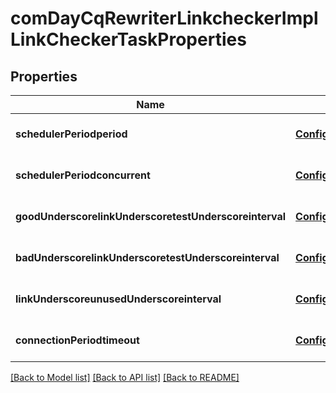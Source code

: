 # comDayCqRewriterLinkcheckerImplLinkCheckerTaskProperties

## Properties
Name | Type | Description | Notes
------------ | ------------- | ------------- | -------------
**schedulerPeriodperiod** | [**ConfigNodePropertyInteger**](ConfigNodePropertyInteger.md) |  | [optional] [default to null]
**schedulerPeriodconcurrent** | [**ConfigNodePropertyBoolean**](ConfigNodePropertyBoolean.md) |  | [optional] [default to null]
**goodUnderscorelinkUnderscoretestUnderscoreinterval** | [**ConfigNodePropertyInteger**](ConfigNodePropertyInteger.md) |  | [optional] [default to null]
**badUnderscorelinkUnderscoretestUnderscoreinterval** | [**ConfigNodePropertyInteger**](ConfigNodePropertyInteger.md) |  | [optional] [default to null]
**linkUnderscoreunusedUnderscoreinterval** | [**ConfigNodePropertyInteger**](ConfigNodePropertyInteger.md) |  | [optional] [default to null]
**connectionPeriodtimeout** | [**ConfigNodePropertyInteger**](ConfigNodePropertyInteger.md) |  | [optional] [default to null]

[[Back to Model list]](../README.md#documentation-for-models) [[Back to API list]](../README.md#documentation-for-api-endpoints) [[Back to README]](../README.md)


